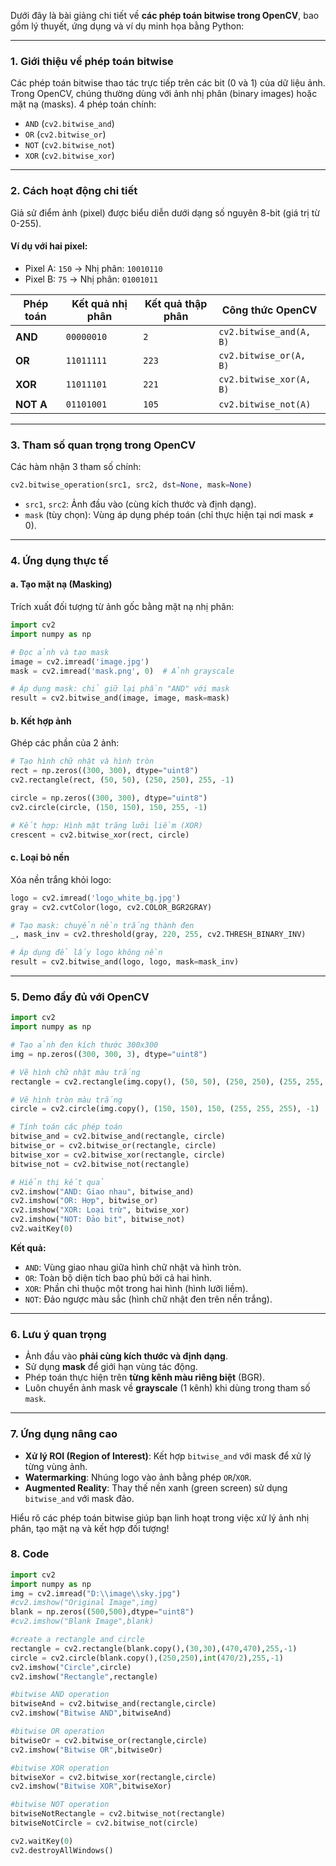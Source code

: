 Dưới đây là bài giảng chi tiết về **các phép toán bitwise trong OpenCV**, bao gồm lý thuyết, ứng dụng và ví dụ minh họa bằng Python:

---

### **1. Giới thiệu về phép toán bitwise**
Các phép toán bitwise thao tác trực tiếp trên các bit (0 và 1) của dữ liệu ảnh. Trong OpenCV, chúng thường dùng với ảnh nhị phân (binary images) hoặc mặt nạ (masks). 4 phép toán chính:
- `AND` (`cv2.bitwise_and`)
- `OR` (`cv2.bitwise_or`)
- `NOT` (`cv2.bitwise_not`)
- `XOR` (`cv2.bitwise_xor`)

---

### **2. Cách hoạt động chi tiết**
Giả sử điểm ảnh (pixel) được biểu diễn dưới dạng số nguyên 8-bit (giá trị từ 0-255).

#### **Ví dụ với hai pixel:**
- Pixel A: `150` → Nhị phân: `10010110`
- Pixel B: `75`  → Nhị phân: `01001011`

| Phép toán | Kết quả nhị phân | Kết quả thập phân | Công thức OpenCV |
|-----------|------------------|-------------------|------------------|
| **AND**   | `00000010`       | `2`               | `cv2.bitwise_and(A, B)` |
| **OR**    | `11011111`       | `223`             | `cv2.bitwise_or(A, B)`  |
| **XOR**   | `11011101`       | `221`             | `cv2.bitwise_xor(A, B)` |
| **NOT A** | `01101001`       | `105`             | `cv2.bitwise_not(A)`    |

---

### **3. Tham số quan trọng trong OpenCV**
Các hàm nhận 3 tham số chính:
```python
cv2.bitwise_operation(src1, src2, dst=None, mask=None)
```
- `src1`, `src2`: Ảnh đầu vào (cùng kích thước và định dạng).
- `mask` (tùy chọn): Vùng áp dụng phép toán (chỉ thực hiện tại nơi mask ≠ 0).

---

### **4. Ứng dụng thực tế**

#### **a. Tạo mặt nạ (Masking)**
Trích xuất đối tượng từ ảnh gốc bằng mặt nạ nhị phân:
```python
import cv2
import numpy as np

# Đọc ảnh và tạo mask
image = cv2.imread('image.jpg')
mask = cv2.imread('mask.png', 0)  # Ảnh grayscale

# Áp dụng mask: chỉ giữ lại phần "AND" với mask
result = cv2.bitwise_and(image, image, mask=mask)
```

#### **b. Kết hợp ảnh**
Ghép các phần của 2 ảnh:
```python
# Tạo hình chữ nhật và hình tròn
rect = np.zeros((300, 300), dtype="uint8")
cv2.rectangle(rect, (50, 50), (250, 250), 255, -1)

circle = np.zeros((300, 300), dtype="uint8")
cv2.circle(circle, (150, 150), 150, 255, -1)

# Kết hợp: Hình mặt trăng lưỡi liềm (XOR)
crescent = cv2.bitwise_xor(rect, circle)
```

#### **c. Loại bỏ nền**
Xóa nền trắng khỏi logo:
```python
logo = cv2.imread('logo_white_bg.jpg')
gray = cv2.cvtColor(logo, cv2.COLOR_BGR2GRAY)

# Tạo mask: chuyển nền trắng thành đen
_, mask_inv = cv2.threshold(gray, 220, 255, cv2.THRESH_BINARY_INV)

# Áp dụng để lấy logo không nền
result = cv2.bitwise_and(logo, logo, mask=mask_inv)
```

---

### **5. Demo đầy đủ với OpenCV**
```python
import cv2
import numpy as np

# Tạo ảnh đen kích thước 300x300
img = np.zeros((300, 300, 3), dtype="uint8")

# Vẽ hình chữ nhật màu trắng
rectangle = cv2.rectangle(img.copy(), (50, 50), (250, 250), (255, 255, 255), -1)

# Vẽ hình tròn màu trắng
circle = cv2.circle(img.copy(), (150, 150), 150, (255, 255, 255), -1)

# Tính toán các phép toán
bitwise_and = cv2.bitwise_and(rectangle, circle)
bitwise_or = cv2.bitwise_or(rectangle, circle)
bitwise_xor = cv2.bitwise_xor(rectangle, circle)
bitwise_not = cv2.bitwise_not(rectangle)

# Hiển thị kết quả
cv2.imshow("AND: Giao nhau", bitwise_and)
cv2.imshow("OR: Hợp", bitwise_or)
cv2.imshow("XOR: Loại trừ", bitwise_xor)
cv2.imshow("NOT: Đảo bit", bitwise_not)
cv2.waitKey(0)
```

**Kết quả:**
- `AND`: Vùng giao nhau giữa hình chữ nhật và hình tròn.
- `OR`: Toàn bộ diện tích bao phủ bởi cả hai hình.
- `XOR`: Phần chỉ thuộc một trong hai hình (hình lưỡi liềm).
- `NOT`: Đảo ngược màu sắc (hình chữ nhật đen trên nền trắng).

---

### **6. Lưu ý quan trọng**
- Ảnh đầu vào **phải cùng kích thước và định dạng**.
- Sử dụng **mask** để giới hạn vùng tác động.
- Phép toán thực hiện trên **từng kênh màu riêng biệt** (BGR).
- Luôn chuyển ảnh mask về **grayscale** (1 kênh) khi dùng trong tham số `mask`.

---

### **7. Ứng dụng nâng cao**
- **Xử lý ROI (Region of Interest)**: Kết hợp `bitwise_and` với mask để xử lý từng vùng ảnh.
- **Watermarking**: Nhúng logo vào ảnh bằng phép `OR`/`XOR`.
- **Augmented Reality**: Thay thế nền xanh (green screen) sử dụng `bitwise_and` với mask đảo.

Hiểu rõ các phép toán bitwise giúp bạn linh hoạt trong việc xử lý ảnh nhị phân, tạo mặt nạ và kết hợp đối tượng!

### **8. Code**

``` python
import cv2 
import numpy as np
img = cv2.imread("D:\\image\\sky.jpg")
#cv2.imshow("Original Image",img)
blank = np.zeros((500,500),dtype="uint8")
#cv2.imshow("Blank Image",blank)

#create a rectangle and circle
rectangle = cv2.rectangle(blank.copy(),(30,30),(470,470),255,-1)
circle = cv2.circle(blank.copy(),(250,250),int(470/2),255,-1)
cv2.imshow("Circle",circle)
cv2.imshow("Rectangle",rectangle)

#bitwise AND operation
bitwiseAnd = cv2.bitwise_and(rectangle,circle)
cv2.imshow("Bitwise AND",bitwiseAnd)

#bitwise OR operation
bitwiseOr = cv2.bitwise_or(rectangle,circle)
cv2.imshow("Bitwise OR",bitwiseOr)

#bitwise XOR operation
bitwiseXor = cv2.bitwise_xor(rectangle,circle)
cv2.imshow("Bitwise XOR",bitwiseXor)

#bitwise NOT operation  
bitwiseNotRectangle = cv2.bitwise_not(rectangle)
bitwiseNotCircle = cv2.bitwise_not(circle)

cv2.waitKey(0)
cv2.destroyAllWindows()
```